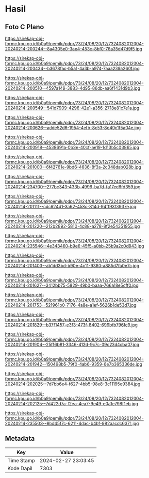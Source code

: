 # Hasil

## Foto C Plano

https://sirekap-obj-formc.kpu.go.id/b0a9/pemilu/pdpr/73/24/08/20/12/7324082012004-20240214-200244--8a4305e0-3ae4-453c-8bf0-76a35d47d9f5.jpg

https://sirekap-obj-formc.kpu.go.id/b0a9/pemilu/pdpr/73/24/08/20/12/7324082012004-20240214-200434--b3678fac-b5a1-4a3b-a974-7aaa239a260f.jpg

https://sirekap-obj-formc.kpu.go.id/b0a9/pemilu/pdpr/73/24/08/20/12/7324082012004-20240214-200510--4597a149-3883-4d95-86db-aa6f1431d9b3.jpg

https://sirekap-obj-formc.kpu.go.id/b0a9/pemilu/pdpr/73/24/08/20/12/7324082012004-20240214-200549--541d7909-4296-42e1-a356-2718e81c7e1a.jpg

https://sirekap-obj-formc.kpu.go.id/b0a9/pemilu/pdpr/73/24/08/20/12/7324082012004-20240214-200626--adde52d6-1954-4efb-8c53-8e40c1f5a04e.jpg

https://sirekap-obj-formc.kpu.go.id/b0a9/pemilu/pdpr/73/24/08/20/12/7324082012004-20240214-200918--4538691a-0b3e-40cf-ae19-1d13b5c03865.jpg

https://sirekap-obj-formc.kpu.go.id/b0a9/pemilu/pdpr/73/24/08/20/12/7324082012004-20240214-201000--6f42761e-9bd6-4636-8f3a-2c348dab028b.jpg

https://sirekap-obj-formc.kpu.go.id/b0a9/pemilu/pdpr/73/24/08/20/12/7324082012004-20240214-234700--277bc343-433b-4996-ba7d-fa17ed6fd359.jpg

https://sirekap-obj-formc.kpu.go.id/b0a9/pemilu/pdpr/73/24/08/20/12/7324082012004-20240214-201111--cdc624d1-3a62-458c-814d-94ff9313937e.jpg

https://sirekap-obj-formc.kpu.go.id/b0a9/pemilu/pdpr/73/24/08/20/12/7324082012004-20240214-201220--212b2892-5810-4c88-a278-8f2e54351955.jpg

https://sirekap-obj-formc.kpu.go.id/b0a9/pemilu/pdpr/73/24/08/20/12/7324082012004-20240214-235546--4e343460-b9e6-45f5-a0bb-25b9a2c0d943.jpg

https://sirekap-obj-formc.kpu.go.id/b0a9/pemilu/pdpr/73/24/08/20/12/7324082012004-20240214-201403--ab1dd3bd-b90e-4c11-9380-a885d7fa0e7c.jpg

https://sirekap-obj-formc.kpu.go.id/b0a9/pemilu/pdpr/73/24/08/20/12/7324082012004-20240214-201627--3412bb75-5829-49b0-baaa-766a18e5cff0.jpg

https://sirekap-obj-formc.kpu.go.id/b0a9/pemilu/pdpr/73/24/08/20/12/7324082012004-20240214-201753--521961b0-7176-4a8e-a1ef-5626b1de53d7.jpg

https://sirekap-obj-formc.kpu.go.id/b0a9/pemilu/pdpr/73/24/08/20/12/7324082012004-20240214-201829--b37f1457-e3f3-473f-8402-699bfb796fc9.jpg

https://sirekap-obj-formc.kpu.go.id/b0a9/pemilu/pdpr/73/24/08/20/12/7324082012004-20240214-201904--25f16b81-3346-412d-9c7c-09c23d4cba07.jpg

https://sirekap-obj-formc.kpu.go.id/b0a9/pemilu/pdpr/73/24/08/20/12/7324082012004-20240214-201942--150498b5-79f0-4ab6-9359-6e7b365336de.jpg

https://sirekap-obj-formc.kpu.go.id/b0a9/pemilu/pdpr/73/24/08/20/12/7324082012004-20240214-202025--7d7bb6e4-f627-4bb5-98e8-3c11195e9384.jpg

https://sirekap-obj-formc.kpu.go.id/b0a9/pemilu/pdpr/73/24/08/20/12/7324082012004-20240214-202125--7d422d7a-f2ea-4ea7-9e49-e0a1e798f1eb.jpg

https://sirekap-obj-formc.kpu.go.id/b0a9/pemilu/pdpr/73/24/08/20/12/7324082012004-20240214-235503--8bd45f7c-6211-4dac-b4bf-982aacdc6371.jpg


## Metadata

| Key        | Value               |
| ---------- | ------------------- |
| Time Stamp | 2024-02-27 23:03:45 |
| Kode Dapil | 7303                |



